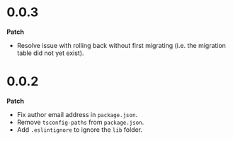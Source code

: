 # 0.0.3

**Patch**

- Resolve issue with rolling back without first migrating (i.e. the migration
  table did not yet exist).

# 0.0.2

**Patch**

- Fix author email address in `package.json`.
- Remove `tsconfig-paths` from `package.json`.
- Add `.eslintignore` to ignore the `lib` folder.

